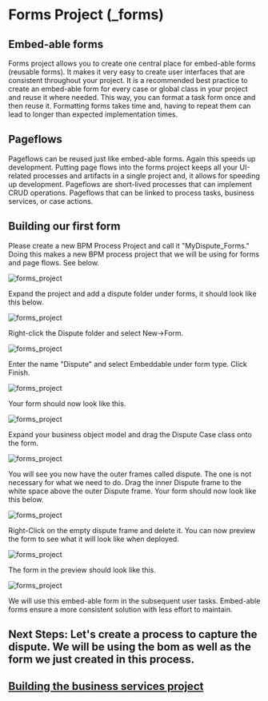 # Forms Project (_forms)
## Embed-able forms
Forms project allows you to create one central place for embed-able forms (reusable forms). It makes it very easy to create user interfaces that are consistent throughout your project. It is a recommended best practice to create an embed-able form for every case or global class in your project and reuse it where needed. This way, you can format a task form once and then reuse it. Formatting forms takes time and, having to repeat them can lead to longer than expected implementation times.

## Pageflows
Pageflows can be reused just like embed-able forms. Again this speeds up development. Putting page flows into the forms project keeps all your UI-related processes and artifacts in a single project and, it allows for speeding up development. Pageflows are short-lived processes that can implement CRUD operations. Pageflows that can be linked to process tasks, business services, or case actions. 

## Building our first form
Please create a new BPM Process Project and call it "MyDispute_Forms." Doing this makes a new BPM process project that we will be using for forms and page flows. See below.

![forms_project](images/forms/.5.png)

Expand the project and add a dispute folder under forms, it should look like this below.

![forms_project](images/forms/1.png)

Right-click the Dispute folder and select New->Form.

![forms_project](images/forms/2.png)

Enter the name "Dispute" and select Embeddable under form type. Click Finish.

![forms_project](images/forms/3.png)

Your form should now look like this.

![forms_project](images/forms/4.png)

Expand your business object model and drag the Dispute Case class onto the form. 

![forms_project](images/forms/5.png)

You will see you now have the outer frames called dispute. The one is not necessary for what we need to do. Drag the inner Dispute frame to the white space above the outer Dispute frame. Your form should now look like this below.

![forms_project](images/forms/6.png)

Right-Click on the empty dispute frame and delete it. You can now preview the form to see what it will look like when deployed.

![forms_project](images/forms/8.png)

The form in the preview should look like this.

![forms_project](images/forms/7.png)

We will use this embed-able form in the subsequent user tasks. Embed-able forms ensure a more consistent solution with less effort to maintain.

## Next Steps: Let's create a process to capture the dispute. We will be using the bom as well as the form we just created in this process.
## [Building the business services project](business_Services_Project.md)


<!--//Lets start building the services business object model (_bom)
//## Next Step: [Building the services business object model project](services_Bom_Project.md)-->